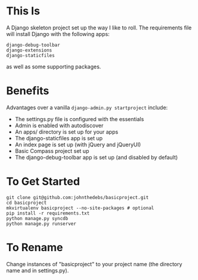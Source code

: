 This Is
=======

A Django skeleton project set up the way I like to roll. The requirements file will install Django with the following apps:

    django-debug-toolbar
    django-extensions
    django-staticfiles

as well as some supporting packages.

Benefits
========

Advantages over a vanilla `django-admin.py startproject` include:

 * The settings.py file is configured with the essentials
 * Admin is enabled with autodiscover
 * An apps/ directory is set up for your apps
 * The django-staticfiles app is set up
 * An index page is set up (with jQuery and jQueryUI)
 * Basic Compass project set up
 * The django-debug-toolbar app is set up (and disabled by default)

To Get Started
==============

    git clone git@github.com:johnthedebs/basicproject.git
    cd basicproject
    mkvirtualenv basicproject --no-site-packages # optional
    pip install -r requirements.txt
    python manage.py syncdb
    python manage.py runserver

To Rename
=========

Change instances of "basicproject" to your project name (the directory name and in settings.py).

